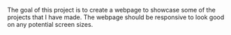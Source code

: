 The goal of this project is to create a webpage to showcase some of the projects that I have made. The webpage should be responsive to look good on any potential screen sizes.
